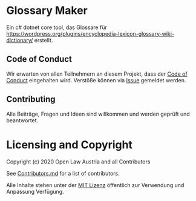# Glossary Maker

Ein c# dotnet core tool, das Glossare für https://wordpress.org/plugins/encyclopedia-lexicon-glossary-wiki-dictionary/ erstellt.

## Code of Conduct

Wir erwarten von allen Teilnehmern an diesem Projekt, dass der [Code of Conduct](./CODE_OF_CONDUCT) eingehalten wird. 
Verstöße können via [Issue](/../../issues/new?assignees=daniel-eder&labels=code+of+conduct&template=code-of-conduct-versto-.md&title=%5BCode+of+Conduct%5D+) gemeldet werden. 

## Contributing

Alle Beiträge, Fragen und Ideen sind willkommen und werden geprüft und beantwortet.

# Licensing and Copyright

Copyright (c) 2020 Open Law Austria and all Contributors

See [Contributors.md](./Contributors.md) for a list of contributors.

Alle Inhalte stehen unter der [MIT Lizenz](./LICENSES/MIT.txt) öffentlich zur Verwendung und Anpassung Verfügung. 
